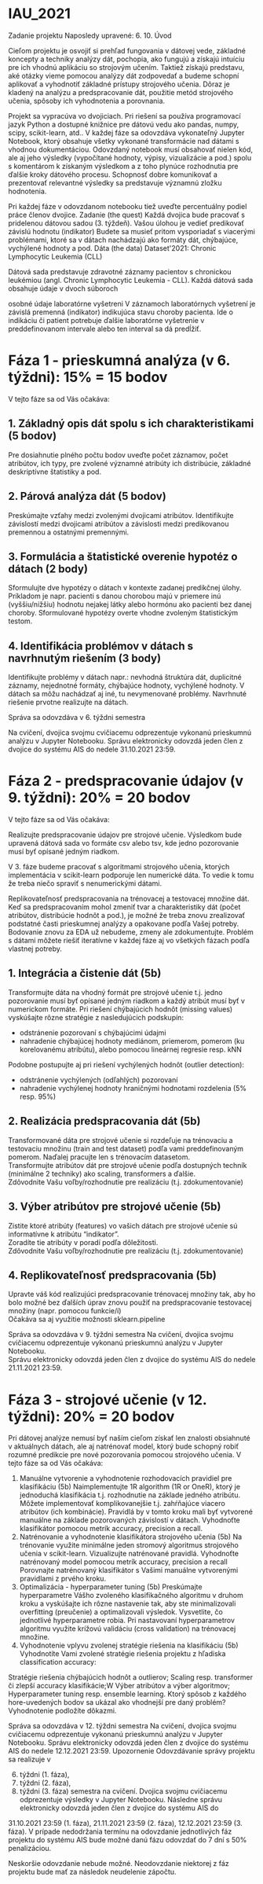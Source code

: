 # IAU_2021


Zadanie projektu
Naposledy upravené: 6. 10.
Úvod

Cieľom projektu je osvojiť si prehľad fungovania v dátovej vede, základné koncepty a techniky analýzy dát, pochopia, ako fungujú a získajú intuíciu pre ich vhodnú aplikáciu so strojovým učením. Taktiež získajú predstavu, aké otázky vieme pomocou analýzy dát zodpovedať a budeme schopní aplikovať a vyhodnotiť základné prístupy strojového učenia. Dôraz je kladený na analýzu a predspracovanie dát, použitie metód strojového učenia, spôsoby ich vyhodnotenia a porovnania.
 
Projekt sa vypracúva vo dvojiciach. Pri riešení sa používa programovací jazyk Python a dostupné knižnice pre dátovú vedu ako pandas, numpy, scipy, scikit-learn, atd.. V každej fáze sa odovzdáva vykonateľný Jupyter Notebook, ktorý obsahuje všetky vykonané transformácie nad dátami s vhodnou dokumentáciou. Odovzdaný notebook musí obsahovať nielen kód, ale aj jeho výsledky (vypočítané hodnoty, výpisy, vizualizácie a pod.) spolu s komentárom k získaným výsledkom a z toho plynúce rozhodnutia pre ďalšie kroky dátového procesu. Schopnosť dobre komunikovať a prezentovať relevantné výsledky sa predstavuje významnú zložku hodnotenia.
 
Pri každej fáze v odovzdanom notebooku tiež uveďte percentuálny podiel práce členov dvojice.
Zadanie (the quest)
Každá dvojica bude pracovať s pridelenou dátovou sadou (3. týždeň).
Vašou úlohou je vedieť predikovať závislú hodnotu (indikator)
Budete sa musieť pritom vysporiadať s viacerými problémami, ktoré sa v dátach nachádzajú ako formáty dát, chýbajúce, vychýlené hodnoty a pod.
Dáta (the data)
Dataset'2021: Chronic Lymphocytic Leukemia (CLL)

Dátová sada predstavuje zdravotné záznamy pacientov s chronickou leukémiou (angl. Chronic Lymphocytic Leukemia - CLL). Každá dátová sada obsahuje údaje v dvoch súboroch

osobné údaje
laboratórne vyšetreni
V záznamoch laboratórnych vyšetrení je závislá premenná (indikator) indikujúca stavu choroby pacienta. Ide o indikáciu či patient potrebuje ďalšie laboratórne vyšetrenie v preddefinovanom intervale alebo ten interval sa dá predĺžiť.

# Fáza 1 - prieskumná analýza (v 6. týždni): 15% = 15 bodov
V tejto fáze sa od Vás očakáva:
 
## 1. Základný opis dát spolu s ich charakteristikami (5 bodov)
Pre dosiahnutie plného počtu bodov uveďte
počet záznamov,
počet atribútov,
ich typy,
pre zvolené významné atribúty ich distribúcie, základné deskriptívne štatistiky a pod.
## 2. Párová analýza dát (5 bodov)
Preskúmajte vzťahy medzi zvolenými dvojicami atribútov.
Identifikujte závislostí medzi dvojicami atribútov a závislosti medzi predikovanou premennou a ostatnými premennými.
## 3. Formulácia a štatistické overenie hypotéz o dátach (2 body)
Sformulujte dve hypotézy o dátach v kontexte zadanej predikčnej úlohy. Príkladom je napr. pacienti s danou chorobou majú v priemere inú (vyššiu/nižšiu) hodnotu nejakej látky alebo hormónu ako pacienti bez danej choroby.
Sformulované hypotézy overte vhodne zvoleným štatistickým testom.
## 4. Identifikácia problémov v dátach s navrhnutým riešením (3 body)
Identifikujte problémy v dátach napr.: nevhodná štruktúra dát, duplicitné záznamy, nejednotné formáty, chýbajúce hodnoty, vychýlené hodnoty. V dátach sa môžu nachádzať aj iné, tu nevymenované problémy.
Navrhnuté riešenie prvotne realizujte na dátach.

 
Správa sa odovzdáva v 6. týždni semestra

Na cvičení, dvojica svojmu cvičiacemu odprezentuje vykonanú prieskumnú analýzu v Jupyter Notebooku.
Správu elektronicky odovzdá jeden člen z dvojice do systému AIS do nedele 31.10.2021 23:59.

# Fáza 2 - predspracovanie údajov (v 9. týždni): 20% = 20 bodov
V tejto fáze sa od Vás očakáva:

Realizujte predspracovanie údajov pre strojové učenie. Výsledkom bude upravená dátová sada vo formáte csv alebo tsv, kde jedno pozorovanie musí byť opísané jedným riadkom.

V 3. fáze budeme pracovať s algoritmami strojového učenia, ktorých implementácia v scikit-learn podporuje len numerické dáta. To vedie k tomu že treba niečo spraviť s nenumerickými dátami.

Replikovateľnosť predspracovania na trénovacej a testovacej množine dát.
Keď sa predspracovaním mohol zmeniť tvar a charakteristiky dát (počet atribútov, distribúcie hodnôt a pod.), je možné že treba znovu zrealizovať podstatné časti prieskumnej analýzy a opakovane podľa Vašej potreby. Bodovanie znovu za EDA už nebudeme, zmeny ale zdokumentujte. Problém s dátami môžete riešiť iteratívne v každej fáze aj vo všetkých fázach podľa vlastnej potreby.
 
## 1. Integrácia a čistenie dát (5b)
Transformujte dáta na vhodný formát pre strojové učenie t.j. jedno pozorovanie musí byť opísané jedným riadkom a každý atribút musí byť v numerickom formáte. 
Pri riešení chýbajúcich hodnôt (missing values) vyskúšajte rôzne stratégie z nasledujúcich podskupín:  
- odstránenie pozorovaní s chýbajúcimi údajmi  
- nahradenie chýbajúcej hodnoty mediánom, priemerom, pomerom (ku korelovanému atribútu), alebo pomocou lineárnej regresie resp. kNN  

Podobne postupujte aj pri riešení vychýlených hodnôt (outlier detection):  
- odstránenie vychýlených (odľahlých) pozorovaní  
- nahradenie vychýlenej hodnoty hraničnými hodnotami rozdelenia (5% resp. 95%)
## 2. Realizácia predspracovania dát (5b)
Transformované dáta pre strojové učenie si rozdeľuje na trénovaciu a testovaciu množinu (train and test dataset) podľa vami preddefinovaným pomerom. Naďalej pracujte len s trénovacím datasetom.  
Transformujte atribútov dát pre strojové učenie podľa dostupných techník (minimálne 2 techniky) ako scaling, transformers a ďalšie.  
Zdôvodnite Vašu voľby/rozhodnutie pre realizáciu (t.j. zdokumentovanie)
## 3. Výber atribútov pre strojové učenie (5b)
Zistite ktoré atribúty (features) vo vašich dátach pre strojové učenie sú informatívne k atribútu “indikator”.  
Zoradíte tie atribúty v poradí podľa dôležitosti.  
Zdôvodnite Vašu voľby/rozhodnutie pre realizáciu (t.j. zdokumentovanie) 
## 4. Replikovateľnosť predspracovania (5b)
Upravte váš kód realizujúci predspracovanie trénovacej množiny tak, aby ho bolo možné bez ďalších úprav znovu použiť na predspracovanie testovacej množiny (napr. pomocou funkcie/í)  
Očakáva sa aj využitie možnosti sklearn.pipeline
 
Správa sa odovzdáva v 9. týždni semestra
Na cvičení, dvojica svojmu cvičiacemu odprezentuje vykonanú prieskumnú analýzu v Jupyter Notebooku.  
Správu elektronicky odovzdá jeden člen z dvojice do systému AIS do nedele 21.11.2021 23:59.

# Fáza 3 - strojové učenie (v 12. týždni): 20% = 20 bodov
Pri dátovej analýze nemusí byť naším cieľom získať len znalosti obsiahnuté v aktuálnych dátach, ale aj natrénovať model, ktorý bude schopný robiť rozumné predikcie pre nové pozorovania pomocou strojového učenia.
V tejto fáze sa od Vás očakáva:
 
1. Manuálne vytvorenie a vyhodnotenie rozhodovacích pravidiel pre klasifikáciu (5b)
Naimplementujte 1R algorithm (1R or OneR), ktorý je jednoduchá klasifikácia t.j. rozhodnutie na základe jedného atribútu. Môžete implementovať komplikovanejšie t.j. zahŕňajúce viacero atribútov (ich kombinácie).
Pravidlá by v tomto kroku mali byť vytvorené manuálne na základe pozorovaných závislostí v dátach. Vyhodnoťte klasifikátor pomocou metrík accuracy, precision a recall.
2. Natrénovanie a vyhodnotenie klasifikátora strojového učenia (5b)
Na trénovanie využite minimálne jeden stromový algoritmus strojového učenia v scikit-learn.
Vizualizujte natrénované pravidlá.
Vyhodnoťte natrénovaný model pomocou metrík accuracy, precision a recall
Porovnajte natrénovaný klasifikátor s Vašimi manuálne vytvorenými pravidlami z prvého kroku.
3. Optimalizácia - hyperparameter tuning (5b)
Preskúmajte hyperparametre Vášho zvoleného klasifikačného algoritmu v druhom kroku a vyskúšajte ich rôzne nastavenie tak, aby ste minimalizovali overfitting (preučenie) a optimalizovali výsledok. 
Vysvetlite, čo jednotlivé hyperparametre robia. Pri nastavovaní hyperparametrov algoritmu využite krížovú validáciu (cross validation) na trénovacej množine.
4. Vyhodnotenie vplyvu zvolenej stratégie riešenia na klasifikáciu (5b)
Vyhodnotíte Vami zvolené stratégie riešenia projektu z hľadiska classification accuracy: 

Stratégie riešenia chýbajúcich hodnôt a outlierov;
Scaling resp. transformer či zlepší accuracy klasifikácie;W
Výber atribútov a výber algoritmov;
Hyperparameter tuning resp. ensemble learning.
Ktorý spôsob z každého hore-uvedených bodov sa ukázal ako vhodnejší pre daný problém? Vyhodnotenie podložíte dôkazmi.
 
Správa sa odovzdáva v 12. týždni semestra
Na cvičení, dvojica svojmu cvičiacemu odprezentuje vykonanú prieskumnú analýzu v Jupyter Notebooku.
Správu elektronicky odovzdá jeden člen z dvojice do systému AIS do nedele 12.12.2021 23:59.
Upozornenie
Odovzdávanie správy projektu sa realizuje v

6. týždni (1. fáza),
9. týždni (2. fáza),
12. týždni (3. fáza) semestra na cvičení.
Dvojica svojmu cvičiacemu odprezentuje výsledky v Jupyter Notebooku. Následne správu elektronicky odovzdá jeden člen z dvojice do systému AIS do

31.10.2021 23:59 (1. fáza), 
21.11.2021 23:59 (2. fáza),
12.12.2021 23:59 (3. fáza).
V prípade nedodržania termínu na odovzdanie jednotlivých fáz projektu do systému AIS bude možné danú fázu odovzdať do 7 dní s 50% penalizáciou.

Neskoršie odovzdanie nebude možné.
Neodovzdanie niektorej z fáz projektu bude mať za následok neudelenie zápočtu.